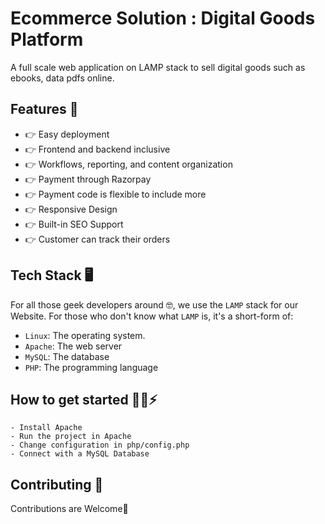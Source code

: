 # Ecommerce Solution : Digital Goods Platform
A full scale web application on LAMP stack to sell digital goods such as ebooks, data pdfs online.

## Features 🔰

* 👉 Easy deployment
* 👉 Frontend and backend inclusive
* 👉 Workflows, reporting, and content organization
* 👉 Payment through Razorpay
* 👉 Payment code is flexible to include more
* 👉 Responsive Design
* 👉 Built-in SEO Support
* 👉 Customer can track their orders

## Tech Stack 🖥️

For all those geek developers around 🤓, we use the `LAMP` stack for our Website.
For those who don't know what `LAMP` is, it's a short-form of:
* `Linux`: The operating system.
* `Apache`: The web server
* `MySQL`: The database
* `PHP`: The programming language

## How to get started 🏃‍♀️⚡

```
- Install Apache
- Run the project in Apache
- Change configuration in php/config.php
- Connect with a MySQL Database

```

## Contributing 🤝
Contributions are Welcome🤩